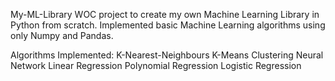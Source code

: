 My-ML-Library
WOC project to create my own Machine Learning Library in Python from scratch. Implemented basic Machine Learning algorithms using only Numpy and Pandas.

Algorithms Implemented:
K-Nearest-Neighbours
K-Means Clustering
Neural Network
Linear Regression
Polynomial Regression
Logistic Regression
